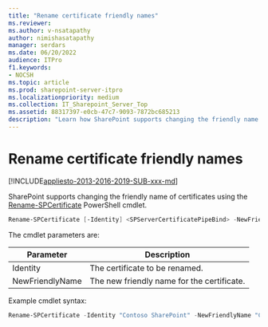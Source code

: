 ```yaml
---
title: "Rename certificate friendly names"
ms.reviewer: 
ms.author: v-nsatapathy
author: nimishasatapathy
manager: serdars
ms.date: 06/20/2022
audience: ITPro
f1.keywords:
- NOCSH
ms.topic: article
ms.prod: sharepoint-server-itpro
ms.localizationpriority: medium
ms.collection: IT_Sharepoint_Server_Top
ms.assetid: 88317397-e0cb-47c7-9093-7872bc685213
description: "Learn how SharePoint supports changing the friendly name of certificates."
---
```

 
# Rename certificate friendly names

[!INCLUDE[appliesto-2013-2016-2019-SUB-xxx-md](../includes/appliesto-2013-2016-2019-SUB-xxx-md.md)]

SharePoint supports changing the friendly name of certificates using the [Rename-SPCertificate](/powershell/module/sharepoint-server/rename-spcertificate) PowerShell cmdlet.

```powershell
Rename-SPCertificate [-Identity] <SPServerCertificatePipeBind> -NewFriendlyName <string>
```

The cmdlet parameters are:

|Parameter|Description|
|--- |--- |
|Identity| The certificate to be renamed. |
|NewFriendlyName|The new friendly name for the certificate.|

Example cmdlet syntax:

```powershell
Rename-SPCertificate -Identity "Contoso SharePoint" -NewFriendlyName "Contoso SharePoint (2020)"
```